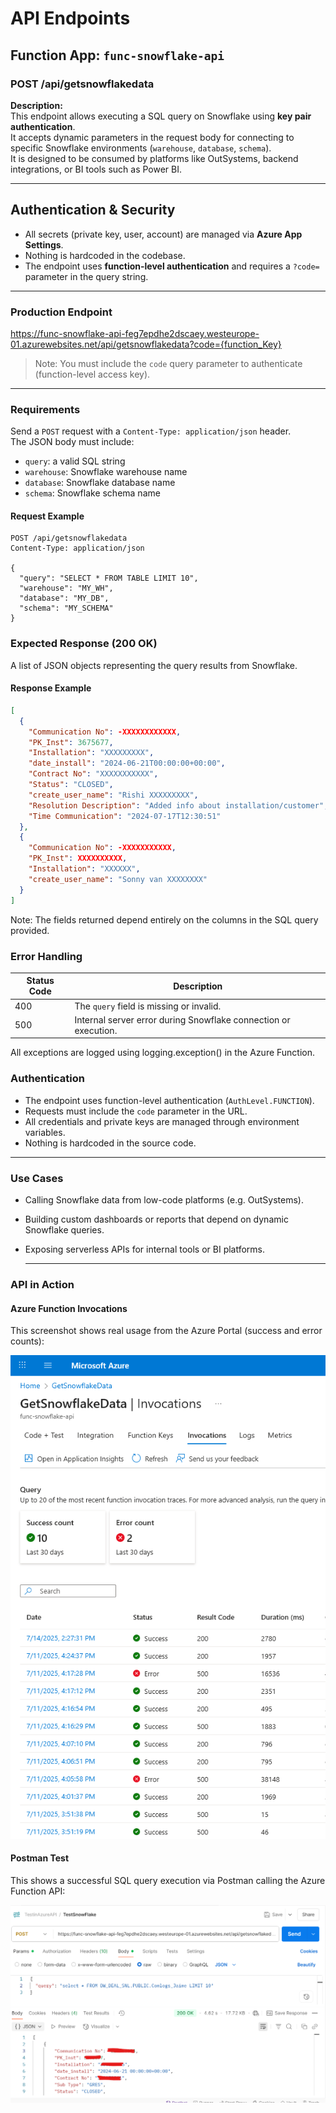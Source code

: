 # API Endpoints

## Function App: `func-snowflake-api`

### POST /api/getsnowflakedata

**Description:**  
This endpoint allows executing a SQL query on Snowflake using **key pair authentication**.  
It accepts dynamic parameters in the request body for connecting to specific Snowflake environments (`warehouse`, `database`, `schema`).  
It is designed to be consumed by platforms like OutSystems, backend integrations, or BI tools such as Power BI.

---

## Authentication & Security

- All secrets (private key, user, account) are managed via **Azure App Settings**.
- Nothing is hardcoded in the codebase.
- The endpoint uses **function-level authentication** and requires a `?code=` parameter in the query string.

---
### Production Endpoint

https://func-snowflake-api-feg7epdhe2dscaey.westeurope-01.azurewebsites.net/api/getsnowflakedata?code={function_Key}


> Note: You must include the `code` query parameter to authenticate (function-level access key).

---

### Requirements

Send a `POST` request with a `Content-Type: application/json` header.  
The JSON body must include:

- `query`: a valid SQL string  
- `warehouse`: Snowflake warehouse name  
- `database`: Snowflake database name  
- `schema`: Snowflake schema name  

#### Request Example

```http
POST /api/getsnowflakedata
Content-Type: application/json

{
  "query": "SELECT * FROM TABLE LIMIT 10",
  "warehouse": "MY_WH",
  "database": "MY_DB",
  "schema": "MY_SCHEMA"
}
```
### Expected Response (200 OK)

A list of JSON objects representing the query results from Snowflake.

#### Response Example

```json
[
  {
    "Communication No": -XXXXXXXXXXXX,
    "PK_Inst": 3675677,
    "Installation": "XXXXXXXXX",
    "date_install": "2024-06-21T00:00:00+00:00",
    "Contract No": "XXXXXXXXXXX",
    "Status": "CLOSED",
    "create_user_name": "Rishi XXXXXXXXX",
    "Resolution Description": "Added info about installation/customer",
    "Time Communication": "2024-07-17T12:30:51"
  },
  {
    "Communication No": -XXXXXXXXXXX,
    "PK_Inst": XXXXXXXXXX,
    "Installation": "XXXXXX",
    "create_user_name": "Sonny van XXXXXXXX"
  }
]
```
Note: The fields returned depend entirely on the columns in the SQL query provided.

### Error Handling

| Status Code | Description                                      |
|-------------|--------------------------------------------------|
| 400         | The `query` field is missing or invalid.         |
| 500         | Internal server error during Snowflake connection or execution. |

All exceptions are logged using logging.exception() in the Azure Function.

### Authentication

- The endpoint uses function-level authentication (`AuthLevel.FUNCTION`).
- Requests must include the `code` parameter in the URL.
- All credentials and private keys are managed through environment variables.
- Nothing is hardcoded in the source code.

---

### Use Cases

- Calling Snowflake data from low-code platforms (e.g. OutSystems).
- Building custom dashboards or reports that depend on dynamic Snowflake queries.
- Exposing serverless APIs for internal tools or BI platforms.

  ---

### API in Action

####  Azure Function Invocations

This screenshot shows real usage from the Azure Portal (success and error counts):

![Azure Function Invocations](img/azure_function_success.png)

####  Postman Test

This shows a successful SQL query execution via Postman calling the Azure Function API:

![Postman Snowflake Test](img/postman_success_response.png)

